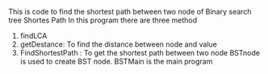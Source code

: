 This is code to find the shortest path between two node of Binary search tree
Shortes Path
In this program there are three method 
1. findLCA 
2. getDestance: To find the distance between node and value
3. FindShortestPath : To get the shortest path between two node 
BSTnode is used to create BST node.
BSTMain is the main program

